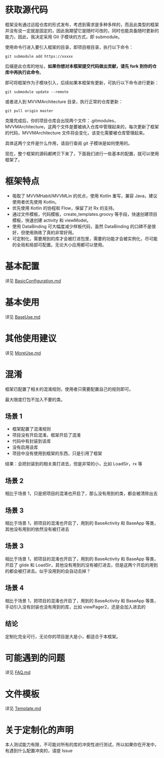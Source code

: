 # 获取源代码
框架没有通过远程仓库的形式发布，考虑到需求是多种多样的，而且此类型的框架并没有说一定就是固定的，因此我期望它是随时可改的，同时也能具备随时更新的能力，因此，我决定采用 Git 子模块的方式，即 submodule。

使用命令行进入要引入框架的目录，即项目根目录，执行以下命令：

```shell script
git submodule add https://xxxxx
```
后缀是此仓库的地址，**如果你想对本框架提交代码做出贡献，请先 fork 到你的仓库中再执行此命令**。

即可将框架作为子模块引入，后续如果本框架有更新，可执行以下命令进行更新：

```shell script
git submodule update --remote
```

或者进入到 MVVMArchitecture 目录，执行正常的仓库更新：

```shell script
git pull origin master
```

克隆完成后，你的项目仓库会出现两个文件：.gitmodules，MVVMArchitecture，这两个文件是要被纳入仓库中管理起来的，每次更新了框架的代码，MVVMArchitecture 文件将会变化，该变化需要被仓库管理起来。

具体这两个文件是什么作用，请自行查阅 git 子模块是如何使用的。

现在，整个框架的源码都拷贝下来了，下面我们进行一些基本的配置，就可以使用框架了。

# 框架特点
* 吸取了 MVVMHabit/MVVMLin 的优点，使用 Kotlin 重写，兼容 Java，建议使用者优先使用 Kotlin。
* 优先使用 Kotlin 的协程和 Flow，保留了对 Rx 的支持。
* 通过文件模板，代码模板，create_templates.groovy 等手段，快速创建项目模板，快速创建 activity 和 viewModel。
* 使用 DataBinding 可大幅度减少样板代码，虽然 DataBinding 的口碑不是很好，但使用熟练了真的非常好用。
* 可定制化，需要用到的库才会被打进包里，需要的功能才会被实例化，尽可能的全局和局部可配置。无论大小应用都可以使用。

# 基本配置
详见 [BasicConfiguration.md](document/BasicConfiguration.md)

# 基本使用
详见 [BaseUse.md](document/BaseUse.md)

# 其他使用建议
详见 [MoreUse.md](./document/MoreUse.md)


# 混淆
框架已配置了相关的混淆规则，使用者只需要配置自己的规则即可。

最大限度打包不加入不要的类。

## 场景 1
* 框架配置了混淆规则
* 项目没有开启混淆，框架开启了混淆
* 代码中有封装到该库
* 没有启用该库
* 项目中没有使用到框架的东西，只是引用了框架

结果：会把封装到的相关类打进去，但是非常的小，比如 LoadSir，rx 等

## 场景 2
相比于场景 1，只是把项目的混淆也开启了，那么没有用到的类，都会被清除出去

## 场景 3
相比于场景 1，把项目的混淆也开启了，用到的 BaseActivity 和 BaseApp 等类，其他没有用到的依然没有被打进去

## 场景 3
相比于场景 1，把项目的混淆也开启了，用到的 BaseActivity 和 BaseApp 等类，开启了 glide 和 LoadSir，其他没有用到的没有被打进去，但是这两个开启的用到的都会被打进去。似乎没用到的会自动去掉？

## 场景 4
相比于场景 1，把项目的混淆也开启了，用到的 BaseActivity 和 BaseApp 等类，手动引入没有封装也没有用到的库，比如 viewPager2，还是会加入进去的

## 结论
定制化完全可行，无论你的项目是大是小，都适合于本框架。

# 可能遇到的问题
详见 [FAQ.md](document/FAQ.md)

# 文件模板
详见 [Template.md](document/Template.md)


# 关于定制化的声明
本人测试能力有限，不可能对所有的库的冲突性进行测试，所以如果你在开发中，有遇到什么配置冲突的，请提 Issue
